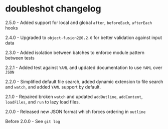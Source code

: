 # doubleshot changelog
2.5.0 - Added support for local and global `after`, `beforeEach`, `afterEach` hooks

2.4.0 - Upgraded to `object-fusion2@0.2.0` for better validation against input data

2.3.0 - Added isolation between batches to enforce module pattern between tests

2.2.1 - Added test against `YAML` and updated documentation to use `YAML` over `JSON`

2.2.0 - Simplified default file search, added dynamic extension to file search and `watch`, and added `YAML` support by default.

2.1.0 - Repaired broken `watch` and updated `addOutline`, `addContent`, `loadFiles`, and `run` to lazy load files.

2.0.0 - Released new JSON format which forces ordering in `outline`

Before 2.0.0 - See `git log`